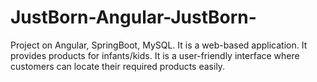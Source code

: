 # JustBorn-Angular-JustBorn-
Project on Angular, SpringBoot, MySQL. It is a web-based application. It provides products for infants/kids. It is a user-friendly interface where customers can locate their required products easily.
